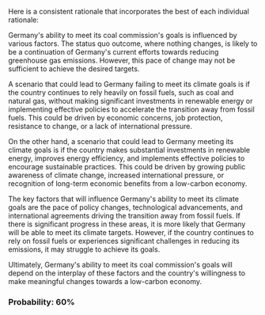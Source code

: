 Here is a consistent rationale that incorporates the best of each individual rationale:

Germany's ability to meet its coal commission's goals is influenced by various factors. The status quo outcome, where nothing changes, is likely to be a continuation of Germany's current efforts towards reducing greenhouse gas emissions. However, this pace of change may not be sufficient to achieve the desired targets.

A scenario that could lead to Germany failing to meet its climate goals is if the country continues to rely heavily on fossil fuels, such as coal and natural gas, without making significant investments in renewable energy or implementing effective policies to accelerate the transition away from fossil fuels. This could be driven by economic concerns, job protection, resistance to change, or a lack of international pressure.

On the other hand, a scenario that could lead to Germany meeting its climate goals is if the country makes substantial investments in renewable energy, improves energy efficiency, and implements effective policies to encourage sustainable practices. This could be driven by growing public awareness of climate change, increased international pressure, or recognition of long-term economic benefits from a low-carbon economy.

The key factors that will influence Germany's ability to meet its climate goals are the pace of policy changes, technological advancements, and international agreements driving the transition away from fossil fuels. If there is significant progress in these areas, it is more likely that Germany will be able to meet its climate targets. However, if the country continues to rely on fossil fuels or experiences significant challenges in reducing its emissions, it may struggle to achieve its goals.

Ultimately, Germany's ability to meet its coal commission's goals will depend on the interplay of these factors and the country's willingness to make meaningful changes towards a low-carbon economy.

### Probability: 60%